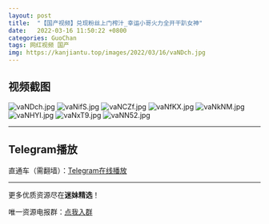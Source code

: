 ```yaml
---
layout: post
title:  "【国产视频】兑现粉丝上门榨汁_幸运小哥火力全开干趴女神"
date:   2022-03-16 11:50:22 +0800
categories: GuoChan
tags: 网红视频 国产
img: https://kanjiantu.top/images/2022/03/16/vaNDch.jpg
---
```



## 视频截图

![vaNDch.jpg](https://kanjiantu.top/images/2022/03/16/vaNDch.jpg)
![vaNifS.jpg](https://kanjiantu.top/images/2022/03/16/vaNifS.jpg)
![vaNCZf.jpg](https://kanjiantu.top/images/2022/03/16/vaNCZf.jpg)
![vaNfKX.jpg](https://kanjiantu.top/images/2022/03/16/vaNfKX.jpg)
![vaNkNM.jpg](https://kanjiantu.top/images/2022/03/16/vaNkNM.jpg)
![vaNHYI.jpg](https://kanjiantu.top/images/2022/03/16/vaNHYI.jpg)
![vaNxT9.jpg](https://kanjiantu.top/images/2022/03/16/vaNxT9.jpg)
![vaNN52.jpg](https://kanjiantu.top/images/2022/03/16/vaNN52.jpg)

* * *
## Telegram播放

直通车（需翻墙）：[Telegram在线播放](https://t.me/mimeijingxuan/59)

* * *
更多优质资源尽在**迷妹精选**！

唯一资源电报群：[点我入群](https://t.me/mimeijingxuan)


